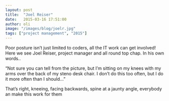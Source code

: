 ```yaml
---
layout: post
title:  "Joel Reiser"
date:   2015-03-16 17:51:00
author: oli
image: "/images/blog/joelr.jpg"
tags: ["project management", "2015"]
---
```

Poor posture isn’t just limited to coders, all the IT work can get involved!  Here we see Joel Reiser, project manager and all round top chap.  In his own words.. 

“Not sure you can tell from the picture, but I’m sitting on my knees with my arms over the back of my steno desk chair.  I don’t do this too often, but I do it more often than I should…”

That’s right, kneeing, facing backwards, spine at a jaunty angle, everybody an make this work for them